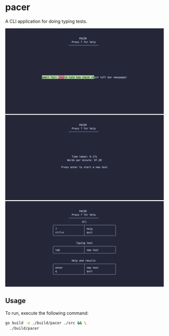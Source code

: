 # pacer

A CLI application for doing typing tests.

<img src="./images/typing-test.png" alt="Main typing test screen" width="700"/>

<img src="./images/results-screen.png" alt="Results screen" width="700"/>

<img src="./images/help-screen.png" alt="Help screen" width="700"/>

## Usage

To run, execute the following command:

```sh
go build -o ./build/pacer ./src && \
  ./build/pacer
```
